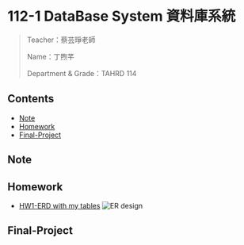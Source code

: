 # 112-1 DataBase System 資料庫系統
> Teacher：蔡芸琤老師
> 
> Name：丁煦芊
> 
> Department & Grade：TAHRD 114

## Contents
* [Note](#Note)
* [Homework](#Homework)
* [Final-Project](#Final-Project)

## Note

## Homework
* [HW1-ERD with my tables](https://youtu.be/L2LuY34XqNQ)
 ![ER design](ERD圖.png)

## Final-Project
